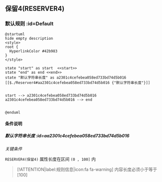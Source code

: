 ## 保留4(RESERVER4) <!-- {docsify-ignore-all} -->

   

### 默认规则 :id=Default

```plantuml
@startuml
hide empty description
<style>
root {
  HyperlinkColor #42b983
}
</style>

state "start" as start  <<start>>
state "end" as end <<end>>
state "默认字符串长度" as a2301c4cefebea058ed733bd74d5b016 [[$./Reserver4#aa2301c4cefebea058ed733bd74d5b016 {"默认字符串长度"}]]


start --> a2301c4cefebea058ed733bd74d5b016 
a2301c4cefebea058ed733bd74d5b016 --> end 


@enduml
```

#### 条件说明

##### 默认字符串长度 :id=aa2301c4cefebea058ed733bd74d5b016


*关键条件*


`RESERVER4(保留4)` 属性长度在区间 `(0 , 100]` 内

> [!ATTENTION|label:规则信息|icon:fa fa-warning]
> 内容长度必须小于等于[100]







